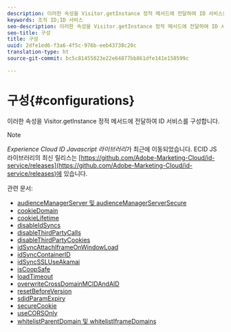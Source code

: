 ```yaml
---
description: 이러한 속성을 Visitor.getInstance 정적 메서드에 전달하여 ID 서비스를 구성합니다.
keywords: 조직 ID;ID 서비스
seo-description: 이러한 속성을 Visitor.getInstance 정적 메서드에 전달하여 ID 서비스를 구성합니다.
seo-title: 구성
title: 구성
uuid: 2dfe1ed6-f3a6-4f5c-976b-eeb43738c20c
translation-type: ht
source-git-commit: bc5c81455023e22e64877bb861dfe141e158599c

---
```



# 구성{#configurations}

이러한 속성을 Visitor.getInstance 정적 메서드에 전달하여 ID 서비스를 구성합니다.

>[!NOTE]
>
>*Experience Cloud ID Javascript 라이브러리*가 최근에 이동되었습니다. ECID JS 라이브러리의 최신 릴리스는 [https://github.com/Adobe-Marketing-Cloud/id-service/releases](https://github.com/Adobe-Marketing-Cloud/id-service/releases)에 있습니다.

관련 문서:

+ [audienceManagerServer 및 audienceManagerServerSecure](subdomain-config.md)
+ [cookieDomain](cookiedomain.md)
+ [cookieLifetime](cookielifetime.md)
+ [disableIdSyncs](disableidsync.md)
+ [disableThirdPartyCalls](disablethirdpartycalls.md)
+ [disableThirdPartyCookies](disable-cookies.md)
+ [idSyncAttachIframeOnWindowLoad](idsyncattachiframeonwindowload.md)
+ [idSyncContainerID](idsyncontainerid.md)
+ [idSyncSSLUseAkamai](idsyncssluseakamai.md)
+ [isCoopSafe](coopsafe.md)
+ [loadTimeout](loadtimeout.md)
+ [overwriteCrossDomainMCIDAndAID](overwrite-visitor-id.md)
+ [resetBeforeVersion](resetbeforeversion.md)
+ [sdidParamExpiry](sdidparamexpiry.md)
+ [secureCookie](securecookie.md)
+ [useCORSOnly](use-cors-only.md)
+ [whitelistParentDomain 및 whitelistIframeDomains](whitelistdomain.md)

